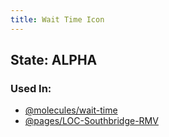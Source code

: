 ```yaml
---
title: Wait Time Icon
---
```

## State: ALPHA

### Used In:
- [@molecules/wait-time](/?p=molecules-wait-time)
- [@pages/LOC-Southbridge-RMV](/?p=pages-LOC-Southbridge-RMV)
